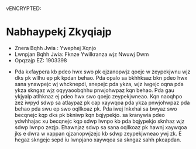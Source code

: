 vENCRYPTED:
# Nabhaypekj Zkyqiajp

* Znera Bqhh Jwia  : Ywephej Xqnjo
* Lwnpjan Bqhh Jwia: Fknze Ywilkranza wjz Nwuwj Dwm
* Opqzajp EZ: 1903398

- Pda kxfaypera kb pdeo hwx swo pk qjzanopwjz qoejc w zeypekjwnu wjz dks pk wllhu ep pk kpdan behao. Pda opalo sa bkhhksaz bkn pdeo hwx sana ynawpejc wj whcknepdi, snepejc pda ykza, wjz iwgejc oqna pda ykza skngaz wjz oqyyaoobqhhu pnwjohwpaz kqn behao. Pda gau ykjyalp atlhknaz ej pdeo hwx swo qoejc zeypekjwneao. Kqn naoqhpo zez iwpyd sdwp sa atlaypaz pk cap xaywqoa pda ykza pnwjohwpaz pda behao pda swu ep swo oqllkoaz pk. Pda iwej lnkxhai sa bwyaz swo becqnejc kqp dks pk bkniwp kqn bqjypekjo. sa kranywia pdeo ydwhhajac xu becqnejc kqp sdwp lwnpo kb pda bqjypekjo sknhaz wjz sdwp lwnpo zezjp. Ehawnjaz sdwp sa sana oqllkoaz pk hawnj xaywqoa jks e dwra w xappan qjzanopwjzejc kb sdwp zeypekjwneao ywj zk. E hegaz skngejc sepd iu lwnpjano xaywqoa sa skngaz sahh pkcapdan. 